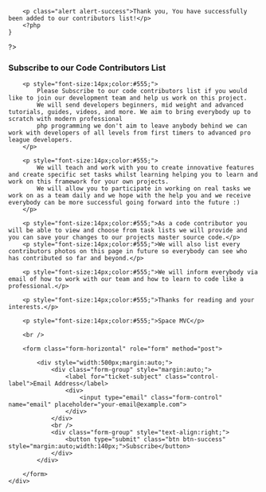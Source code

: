 <?php
    if(!empty($_POST['email'])) {
        ?>
        <p class="alert alert-success">Thank you, You have successfully been added to our contributors list!</p>
        <?php
    }
?>

<div class="panel">
	<div class="panel-heading">
		<h3 class="panel-title">Subscribe to our Code Contributors List</h3>
	</div>
	<div class="panel-body">

        <p style="font-size:14px;color:#555;">
            Please Subscribe to our code contributors list if you would like to join our development team and help us work on this project.
            We will send developers beginners, mid weight and advanced tutorials, guides, videos, and more. We aim to bring everybody up to scratch with modern professional
            php programming we don't aim to leave anybody behind we can work with developers of all levels from first timers to advanced pro league developers.
        </p>

        <p style="font-size:14px;color:#555;">
            We will teach and work with you to create innovative features and create specific set tasks whilst learning helping you to learn and work on this framework for your own projects.
            We will allow you to participate in working on real tasks we work on as a team daily and we hope with the help you and we receive everybody can be more successful going forward into the future :)
        </p>

        <p style="font-size:14px;color:#555;">As a code contributor you will be able to view and choose from task lists we will provide and you can save your changes to our projects master source code.</p>
        <p style="font-size:14px;color:#555;">We will also list every contributors photos on this page in future so everybody can see who has contributed so far and beyond.</p>

        <p style="font-size:14px;color:#555;">We will inform everybody via email of how to work with our team and how to learn to code like a professional.</p>

        <p style="font-size:14px;color:#555;">Thanks for reading and your interests.</p>

        <p style="font-size:14px;color:#555;">Space MVC</p>

        <br />

		<form class="form-horizontal" role="form" method="post">

			<div style="width:500px;margin:auto;">
				<div class="form-group" style="margin:auto;">
					<label for="ticket-subject" class="control-label">Email Address</label>
					<div>
						<input type="email" class="form-control" name="email" placeholder="your-email@example.com">
					</div>
				</div>
				<br />
				<div class="form-group" style="text-align:right;">
					<button type="submit" class="btn btn-success" style="margin:auto;width:140px;">Subscribe</button>
				</div>
			</div>

		</form>
	</div>
</div>
